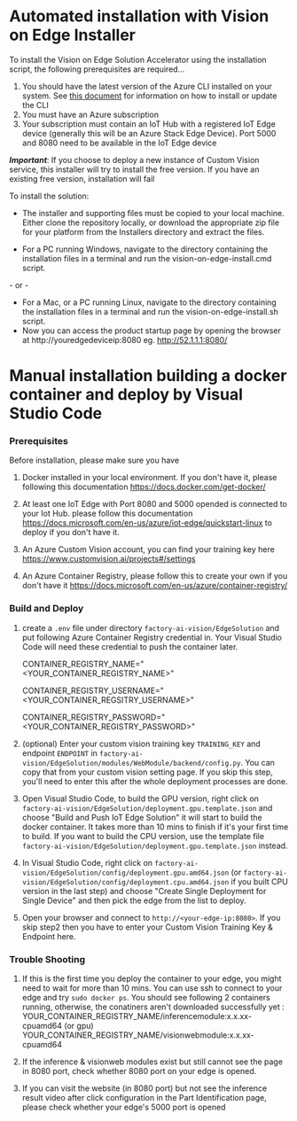 # Automated installation with Vision on Edge Installer

To install the Vision on Edge Solution Accelerator using the installation script, the following prerequisites are required...

1. You should have the latest version of the Azure CLI installed on your system.  See [this document](https://docs.microsoft.com/en-us/cli/azure/install-azure-cli?view=azure-cli-latest) for information on how to install or update the CLI
2. You must have an Azure subscription
3. Your subscription must contain an IoT Hub with a registered IoT Edge device (generally this will be an Azure Stack Edge Device). Port 5000 and 8080 need to be available in the IoT Edge device

 _**Important**_: If you choose to deploy a new instance of Custom Vision service, this installer will try to install the free version.  If you have an existing free version, installation will fail

 To install the solution:

* The installer and supporting files must be copied to your local machine. Either clone the repository locally, or download the appropriate zip file for your platform from the Installers directory and extract the files.

* For a PC running Windows, navigate to the directory containing the installation files in a terminal and run the vision-on-edge-install.cmd script.

 \- or -

* For a Mac, or a PC running Linux, navigate to the directory containing the installation files in a terminal and run the vision-on-edge-install.sh script.
* Now you can access the product startup page by opening the browser at http://youredgedeviceip:8080   eg. http://52.1.1.1:8080/


# Manual installation building  a docker container and deploy by Visual Studio Code

### Prerequisites

Before installation, please make sure you have 
1. Docker installed in your local environment. If you don't have it, please following this documentation <https://docs.docker.com/get-docker/>

2. At least one IoT Edge with Port 8080 and 5000 opended is connected to your Iot Hub. please follow this documentation https://docs.microsoft.com/en-us/azure/iot-edge/quickstart-linux to deploy if you don't have it.

3. An Azure Custom Vision account, you can find your training key here <https://www.customvision.ai/projects#/settings>

4. An Azure Container Registry, please follow this to create your own if you don't have it <https://docs.microsoft.com/en-us/azure/container-registry/>

### Build and Deploy

1. create a `.env` file under directory `factory-ai-vision/EdgeSolution` and put following Azure Container Registry credential in. Your Visual Studio Code will need these credential to push the container later. 

    CONTAINER_REGISTRY_NAME="<YOUR_CONTAINER_REGISTRY_NAME>"
    
    CONTAINER_REGISTRY_USERNAME="<YOUR_CONTAINER_REGSITRY_USERNAME>"
    
    CONTAINER_REGISTRY_PASSWORD="<YOUR_CONTAINER_REGISTRY_PASSWORD>"
    

2. (optional) Enter your custom vision training key `TRAINING_KEY` and endpoint `ENDPOINT` in `factory-ai-vision/EdgeSolution/modules/WebModule/backend/config.py`. You can copy that from your custom vision setting page. If you skip this step, you'll need to enter this after the whole deployment processes are done.


3. Open Visual Studio Code, to build the GPU version, right click on `factory-ai-vision/EdgeSolution/deployment.gpu.template.json` and choose "Build and Push IoT Edge Solution" it will start to build the docker container. It takes more than 10 mins to finish if it's your first time to build. If you want to build the CPU version, use the template file `factory-ai-vision/EdgeSolution/deployment.gpu.template.json` instead.

4. In Visual Studio Code, right click on `factory-ai-vision/EdgeSolution/config/deployment.gpu.amd64.json` (or `factory-ai-vision/EdgeSolution/config/deployment.cpu.amd64.json` if you built CPU version in the last step) and choose "Create Single Deployment for Single Device" and then pick the edge from the list to deploy.

5. Open your browser and connect to `http://<your-edge-ip:8080>`. If you skip step2 then you have to enter your Custom Vision Training Key & Endpoint here.

### Trouble Shooting 

1. If this is the first time you deploy the container to your edge, you might need to wait for more than 10 mins. You can use ssh to connect to your edge and try `sudo docker ps`. You should see following 2 containers running, otherwise, the conatiners aren't downloaded successfully yet :
    YOUR_CONTAINER_REGISTRY_NAME/inferencemodule:x.x.xx-cpuamd64 (or gpu)
    YOUR_CONTAINER_REGISTRY_NAME/visionwebmodule:x.x.xx-cpuamd64
    
2. If the inference & visionweb modules exist but still cannot see the page in 8080 port, check whether 8080 port on your edge is opened.

3. If you can visit the website (in 8080 port) but not see the inference result video after click configuration in the Part Identification page, please check whether your edge's 5000 port is opened



